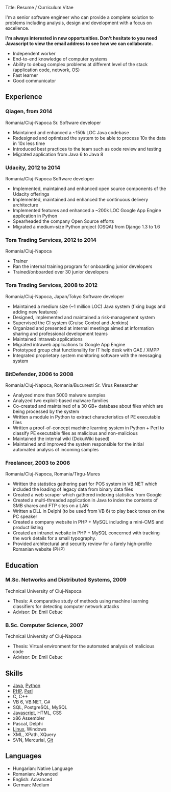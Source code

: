Title: Resume / Curriculum Vitae

I'm a senior software engineer who can provide a complete solution to problems including analysis, design and development with a focus on excellence.

**I'm always interested in new opportunities. Don't hesitate to <script>document.write(atob('PGEgaHJlZj0ibWFpbHRvOmdwMzNAZ3JleS1wYW50aGVyLm5ldCI+Y29udGFjdCBtZTwvYT4='));</script> <noscript><strong>you need Javascript to view the email address</strong></noscript> to see how we can collaborate.**

- Independent worker
- End-to-end knowledge of computer systems
- Ability to debug complex problems at different level of the stack (application code, network, OS)
- Fast learner
- Good communicator

## Experience

### Qiagen, from 2014
Romania/Cluj-Napoca
Sr. Software developer

- Maintained and enhanced a ~150k LOC Java codebase
- Redesigned and optimized the system to be able to process 10x the data in 10x less time
- Introduced best practices to the team such as code review and testing
- Migrated application from Java 6 to Java 8

### Udacity, 2012 to 2014
Romania/Cluj-Napoca
Software developer

- Implemented, maintained and enhanced open source components of the Udacity offerings
- Implemented, maintained and enhanced the continuous delivery architecture
- Implemented features and enhanced a ~200k LOC Google App Engine application in Python
- Spearheaded the company Open Source efforts
- Migrated a medium-size Python project (OSQA) from Django 1.3 to 1.6

### Tora Trading Services, 2012 to 2014
Romania/Cluj-Napoca

- Trainer
- Ran the internal training program for onboarding junior developers
- Trained/onboarded over 30 junior developers

### Tora Trading Services, 2008 to 2012
Romania/Cluj-Napoca, Japan/Tokyo
Software developer

- Maintained a medium size (~1 million LOC) Java system (fixing bugs and adding new features)
- Designed, implemented and maintained a risk-management system
- Supervised the CI system (Cruise Control and Jenkins)
- Organized and presented at internal meetings aimed at information sharing and professional development teams
- Maintained intraweb applications
- Migrated intraweb applications to Google App Engine
- Prototyped group chat functionality for IT help desk with GAE / XMPP
- Integrated proprietary system monitoring software with the messaging system

### BitDefender, 2006 to 2008
Romania/Cluj-Napoca, Romania/Bucuresti
Sr. Virus Researcher

- Analyzed more than 5000 malware samples
- Analyzed two exploit-based malware families
- Co-created and maintained of a 30 GB+ database about files which are being processed by the system
- Written a module in Python to extract characteristics of PE executable files
- Written a proof-of-concept machine learning system in Python + Perl to classify PE executable files as malicious and non-malicious
- Maintained the internal wiki (DokuWiki based)
- Maintained and improved the system responsible for the initial automated analysis of incoming samples

### Freelancer, 2003 to 2006
Romania/Cluj-Napoca, Romania/Tirgu-Mures

- Written the statistics gathering part for POS system in VB.NET which included the loading of legacy data from binary data files 
- Created a web scraper which gathered indexing statistics from Google 
- Created a multi-threaded application in Java to index the contents of SMB shares and FTP sites on a LAN  
- Written a DLL in Delphi (to be used from VB 6) to play back tones on the PC speaker  
- Created a company website in PHP + MySQL including a mini-CMS and product listing
- Created an intranet website in PHP + MySQL concerned with tracking the work details for a small typography.
- Provided architectural and security review for a farely high-profile Romanian website (PHP)

## Education

### M.Sc. Networks and Distributed Systems, 2009
Technical University of Cluj-Napoca

- Thesis: A comparative study of methods using machine learning classifiers for detecting computer network attacks
- Advisor: Dr. Emil Cebuc

### B.Sc. Computer Science, 2007
Technical University of Cluj-Napoca

- Thesis: Virtual environment for the automated analysis of malicious code
- Advisor: Dr. Emil Cebuc

## Skills

- [Java](/tag/java.html), [Python](/tag/python.html)
- [PHP](/tag/php.html), [Perl](/tag/perl.html)
- C, C++
- VB 6, VB.NET, C#
- SQL, PostgreSQL, MySQL
- [Javascript](/tag/javascript.html), HTML, CSS
- x86 Assembler
- Pascal, Delphi
- [Linux](/tag/linux.html), Windows
- XML, XPath, XQuery
- SVN, Mercurial, [Git](/tag/git.html)

## Languages

- Hungarian: Native Language
- Romanian: Advanced
- English: Advanced
- German: Medium
